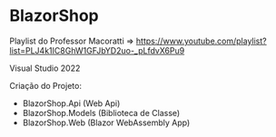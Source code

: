 # BlazorShop

Playlist do Professor Macoratti => https://www.youtube.com/playlist?list=PLJ4k1IC8GhW1GFJbYD2uo-_pLfdvX6Pu9

Visual Studio 2022

Criação do Projeto:
- BlazorShop.Api (Web Api)
- BlazorShop.Models (Biblioteca de Classe)
- BlazorShop.Web (Blazor WebAssembly App)
